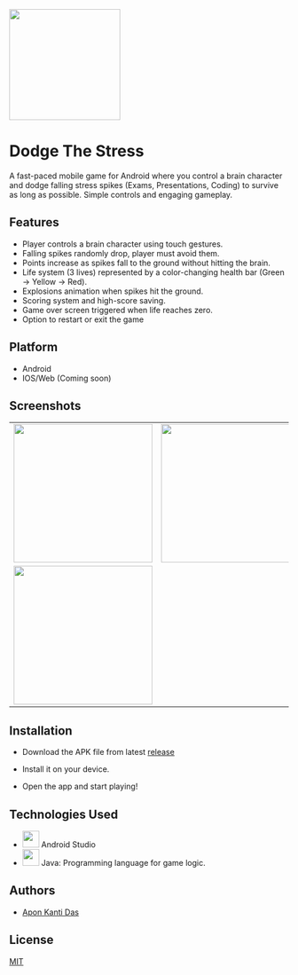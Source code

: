 <img src="https://github.com/user-attachments/assets/6bd39a8d-9c6c-4fd4-a31e-0e959ac0d44b" width="200">


# Dodge The Stress

A fast-paced mobile game for Android where you control a brain character and dodge falling stress spikes (Exams, Presentations, Coding) to survive as long as possible. Simple controls and engaging gameplay.

## Features
- Player controls a brain character using touch gestures.
- Falling spikes randomly drop, player must avoid them.
- Points increase as spikes fall to the ground without hitting the brain.
- Life system (3 lives) represented by a color-changing health bar (Green → Yellow → Red).
- Explosions animation when spikes hit the ground.
- Scoring system and high-score saving.
- Game over screen triggered when life reaches zero.
- Option to restart or exit the game


## Platform
- Android
- IOS/Web (Coming soon)


## Screenshots

<table>
  <tr>
    <td><img src="https://github.com/user-attachments/assets/c633537a-360f-4d48-b53c-bb424c64e57c" width="250"></td>
    <td><img src="https://github.com/user-attachments/assets/514050f4-317d-4ba4-bdf8-1335b3a67824" width="250"></td>
  </tr>
  <tr>
    <td><img src="https://github.com/user-attachments/assets/e7cc0b1a-699e-47be-a77d-ba7745bd8d54" width="250"></td>
  </tr>
</table>


## Installation

- Download the APK file from latest [release](https://github.com/aponkantidas/Dodge_The_Stress/releases/tag/V1)

- Install it on your device.

- Open the app and start playing!




## Technologies Used
- <img src="https://github.com/user-attachments/assets/7feb45ce-0359-4373-b5fd-1c071d4c7748" width="30"> Android Studio 
- <img src="https://github.com/user-attachments/assets/e395b259-e17e-4d27-8115-aa7bc46292af" width="30">  Java: Programming language for game logic.

## Authors
- [Apon Kanti Das](https://github.com/aponkantidas)


## License

[MIT](https://choosealicense.com/licenses/mit/)


